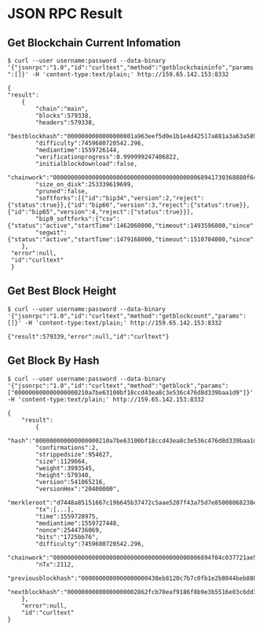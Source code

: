 # JSON RPC Result

## Get Blockchain Current Infomation
`$ curl --user username:password --data-binary '{"jsonrpc":"1.0","id":"curltext","method":"getblockchaininfo","params":[]}' -H 'content-type:text/plain;' http://159.65.142.153:8332`
```
{
"result":
    {
        "chain":"main",
        "blocks":579338,
        "headers":579338,
        "bestblockhash":"0000000000000000001a963eef5d0e1b1e4d42517a881a3a63a5898bf14de4a0",
        "difficulty":7459680720542.296,
        "mediantime":1559726144,
        "verificationprogress":0.999999247406822,
        "initialblockdownload":false,
        "chainwork":"0000000000000000000000000000000000000000068941730368880f64550e87",
        "size_on_disk":253339619699,
        "pruned":false,
        "softforks":[{"id":"bip34","version":2,"reject":{"status":true}},{"id":"bip66","version":3,"reject":{"status":true}},{"id":"bip65","version":4,"reject":{"status":true}}],
        "bip9_softforks":{"csv":{"status":"active","startTime":1462060800,"timeout":1493596800,"since":419328},
        "segwit":{"status":"active","startTime":1479168000,"timeout":1510704000,"since":481824}},"warnings":""
    },
 "error":null,
 "id":"curltext"
 }
```
## Get Best Block Height
`$ curl --user username:password --data-binary '{"jsonrpc":"1.0","id":"curltext","method":"getblockcount","params":[]}' -H 'content-type:text/plain;' http://159.65.142.153:8332`
```$
{"result":579339,"error":null,"id":"curltext"}
```
## Get Block By Hash
`$ curl --user username:password --data-binary '{"jsonrpc":"1.0","id":"curltext","method":"getblock","params":["000000000000000000210a7be63100bf18ccd43ea8c3e536c476d8d339baa1d9"]}' -H 'content-type:text/plain;' http://159.65.142.153:8332`
```$xslt
{
    "result":
        {
        "hash":"000000000000000000210a7be63100bf18ccd43ea8c3e536c476d8d339baa1d9",
        "confirmations":2,
        "strippedsize":954627,
        "size":1129664,
        "weight":3993545,
        "height":579340,
        "version":541065216,
        "versionHex":"20400000",
        "merkleroot":"d7448a85151667c19b645b37472c5aae5207f43a75d7e85008068238ee7a8314",
        "tx":[...],
        "time":1559728975,
        "mediantime":1559727448,
        "nonce":2544736069,
        "bits":"1725bb76",
        "difficulty":7459680720542.296,
        "chainwork":"000000000000000000000000000000000000000006894f04c037721ae5d25931",
        "nTx":2112,
        "previousblockhash":"0000000000000000000438eb8120c7b7c0fb1e2b8044beb888d07d3cf848a253",
        "nextblockhash":"00000000000000000002862fcb70eaf9186f8b9e3b5516e03c6dd333ad5910b8"
    },
    "error":null,
    "id":"curltext"
}
        
        
```
